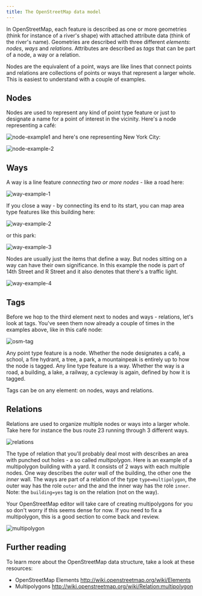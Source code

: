 ```yaml
---
title: The OpenStreetMap data model
---
```


In OpenStreetMap, each feature is described as one or more geometries (think for instance of a river's shape) with attached attribute data (think of the river's name). Geometries are described with three different *elements*: *nodes*, *ways* and *relations*. Attributes are described as *tags* that can be part of a node, a way or a relation.

Nodes are the equivalent of a point, ways are like lines that connect points and relations are collections of points or ways that represent a larger whole. This is easiest to understand with a couple of examples.

## Nodes

Nodes are used to represent any kind of point type feature or just to designate a name for a point of interest in the vicinity. Here's a node representing a café:

![node-example1]({{site.baseurl}}/images/node-example1.png)
and here's one representing New York City:
    
![node-example-2]({{site.baseurl}}/images/node-example-2.png)

## Ways

A way is a line feature *connecting two or more nodes* - like a road here:

![way-example-1]({{site.baseurl}}/images/way-example-1.png)

If you close a way - by connecting its end to its start, you can map area type features like this building here:
 
![way-example-2]({{site.baseurl}}/images/way-example-2.png)

or this park:
 
![way-example-3]({{site.baseurl}}/images/way-example-3.png)

Nodes are usually just the items that define a way. But nodes sitting on a way can have their own significance. In this example the node is part of 14th Street and R Street and it also denotes that there's a traffic light.


![way-example-4]({{site.baseurl}}/images/way-example-4.gif)

## Tags

Before we hop to the third element next to nodes and ways - relations, let's look at tags. You've seen them now already a couple of times in the examples above, like in this café node:

![osm-tag]({{site.baseurl}}/images/osm-tag.png)

Any point type feature is a node. Whether the node designates a café, a school, a fire hydrant, a tree, a park, a mountainpeak is entirely up to how the node is tagged. Any line type feature is a way. Whether the way is a road, a building, a lake, a railway, a cycleway is again, defined by how it is tagged.

Tags can be on any element: on nodes, ways and relations.

## Relations

Relations are used to organize multiple nodes or ways into a larger whole. Take here for instance the bus route 23 running through 3 different ways.

![relations]({{site.baseurl}}/images/relations.gif)

The type of relation that you'll probably deal most with describes an area with punched out holes - a so called *multipolygon*.  Here is an example of a multipolygon building with a yard. It consists of 2 ways with each multiple nodes. One way describes the *outer* wall of the building, the other one the *inner* wall. The ways are part of a relation of the type `type=multipolygon`, the outer way has the role `outer` and the and the inner way has the role `inner`. Note: the `building=yes` tag is on the relation (not on the way).

Your OpenStreetMap editor will take care of creating multipolygons for you so don't worry if this seems dense for now. If you need to fix a multipolygon, this is a good section to come back and review.


![multipolygon]({{site.baseurl}}/images/multipolygon.gif)

## Further reading

To learn more about the OpenStreetMap data structure, take a look at these resources:

- OpenStreetMap Elements http://wiki.openstreetmap.org/wiki/Elements
- Multipolygons http://wiki.openstreetmap.org/wiki/Relation:multipolygon